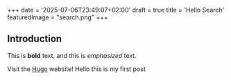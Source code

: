 +++
date = '2025-07-06T23:49:07+02:00'
draft = true
title = 'Hello Search'
featuredImage = "search.png"
+++
## Introduction

This is **bold** text, and this is *emphasized* text.

Visit the [Hugo](https://gohugo.io) website!
Hello this is my first post
